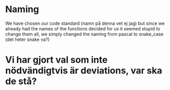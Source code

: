 
# Naming
We have chosen our code standard (namn på denna vet ej jag) but since we already had the names of the functions decided for us it seemed stupid to change them all, we simply changed the naming from pascal to snake_case (det heter snake va?)

# Vi har gjort val som inte nödvändigtvis är deviations, var ska de stå?
